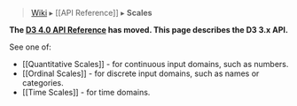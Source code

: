 > [Wiki](Home.md) ▸ [[API Reference]] ▸ **Scales**

**The [D3 4.0 API Reference](https://github.com/d3/d3/blob/master/API.md) has moved. This page describes the D3 3.x API.**

See one of:

* [[Quantitative Scales]] - for continuous input domains, such as numbers.
* [[Ordinal Scales]] - for discrete input domains, such as names or categories.
* [[Time Scales]] - for time domains.
